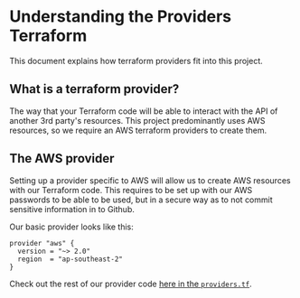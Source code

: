 # Understanding the Providers Terraform
This document explains how terraform providers fit into this project.

## What is a terraform provider?
The way that your Terraform code will be able to interact with the API of another 3rd party's resources. This project predominantly uses AWS resources, so we require an AWS terraform providers to create them.

## The AWS provider

Setting up a provider specific to AWS will allow us to create AWS resources with our Terraform code. This requires to be set up with our AWS passwords to be able to be used, but in a secure way as to not commit sensitive information in to Github.

Our basic provider looks like this:
```
provider "aws" {
  version = "~> 2.0"
  region  = "ap-southeast-2"
}
```

Check out the rest of our provider code [here in the `providers.tf`](/infra/providers.tf).